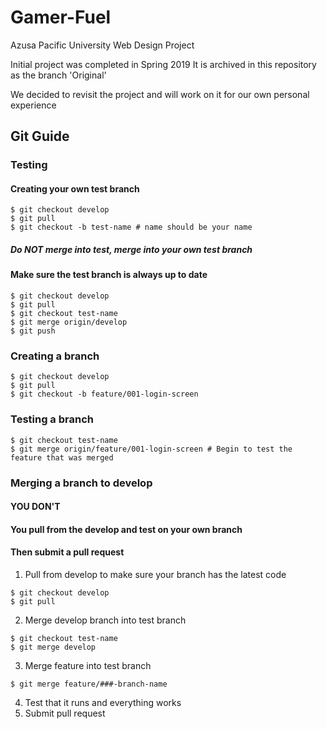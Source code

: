 # Gamer-Fuel
Azusa Pacific University Web Design Project

Initial project was completed in Spring 2019
It is archived in this repository as the branch 'Original'

We decided to revisit the project and will work on it for our own personal experience



## Git Guide
### Testing
#### Creating your own test branch
```shell
$ git checkout develop
$ git pull
$ git checkout -b test-name # name should be your name
```
##### Do NOT merge into test, merge into your own test branch

#### Make sure the test branch is always up to date
```shell
$ git checkout develop
$ git pull
$ git checkout test-name
$ git merge origin/develop
$ git push
```

### Creating a branch
  ```shell
  $ git checkout develop
  $ git pull
  $ git checkout -b feature/001-login-screen
  ```

### Testing a branch
  ```shell
  $ git checkout test-name
  $ git merge origin/feature/001-login-screen # Begin to test the feature that was merged
  ```
  
### Merging a branch to develop
#### YOU DON'T
#### You pull from the develop and test on your own branch
#### Then submit a pull request
1. Pull from develop to make sure your branch has the latest code
```shell
$ git checkout develop
$ git pull
```
2. Merge develop branch into test branch
```shell
$ git checkout test-name
$ git merge develop
```

3. Merge feature into test branch
```shell 
$ git merge feature/###-branch-name
```

4. Test that it runs and everything works
5. Submit pull request
